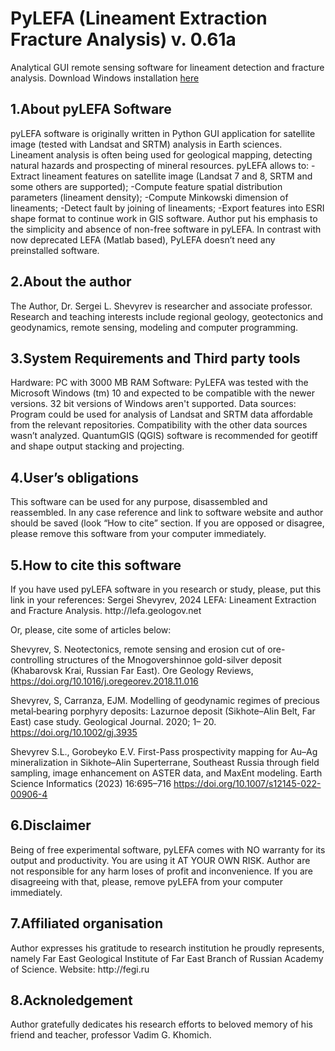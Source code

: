 <h1>PyLEFA (Lineament Extraction Fracture Analysis) v. 0.61a</h1>
Analytical GUI remote sensing software for lineament detection and fracture analysis.
Download Windows installation <a href='https://sourceforge.net/projects/pylefa/files/pylefasetup061a.exe/download'>here</a>

<h2>1.About pyLEFA Software</h2> 
pyLEFA software is originally written in Python GUI application for satellite image (tested with Landsat and SRTM) analysis in Earth sciences. Lineament analysis is often being used for geological mapping, detecting natural hazards and prospecting of mineral resources. 
pyLEFA allows to:
-Extract lineament features on satellite image (Landsat 7 and 8, SRTM and some others are supported);
-Compute feature spatial distribution parameters (lineament density);
-Compute Minkowski dimension of lineaments;
-Detect fault by joining of lineaments;
-Export features into ESRI shape format to continue work in GIS software.
Author put his emphasis to the simplicity and absence of non-free software in pyLEFA. In contrast with now deprecated LEFA (Matlab based), PyLEFA doesn’t need any preinstalled software. 


<h2>2.About the author</h2>
The Author, Dr. Sergei L. Shevyrev is researcher and associate professor. Research and teaching interests include regional geology, geotectonics and geodynamics, remote sensing, modeling and computer programming. 

<h2>3.System Requirements and Third party tools</h2>
Hardware:
PC with 3000 MB RAM
Software:
PyLEFA was tested with the Microsoft Windows (tm) 10 and expected to be compatible with the newer versions. 32 bit versions of Windows aren't supported. 
Data sources:
Program could be used for analysis of Landsat and SRTM data affordable from the relevant repositories. Compatibility with the other data sources wasn’t analyzed. QuantumGIS (QGIS) software is recommended for geotiff  and shape output stacking and projecting.

<h2>4.User’s obligations</h2>
This software can be used for any purpose, disassembled and reassembled. In any case reference and link to software website and author should be saved (look “How to cite” section. If you are opposed or disagree, please remove this software from your computer immediately.

<h2>5.How to cite this software</h2>
If you have used pyLEFA software in you research or study, please, put this link in your references:
Sergei Shevyrev, 2024 LEFA: Lineament Extraction and Fracture Analysis. http://lefa.geologov.net

Or, please, cite some of articles below:

Shevyrev, S. Neotectonics, remote sensing and erosion cut of ore-controlling structures of the Mnogovershinnoe gold-silver deposit (Khabarovsk Krai, Russian Far East).  Ore Geology Reviews, https://doi.org/10.1016/j.oregeorev.2018.11.016 

Shevyrev, S, Carranza, EJM. Modelling of geodynamic regimes of precious metal‐bearing porphyry deposits: Lazurnoe deposit (Sikhote–Alin Belt, Far East) case study. Geological Journal. 2020; 1– 20. https://doi.org/10.1002/gj.3935

Shevyrev S.L., Gorobeyko E.V. First-Pass prospectivity mapping for Au–Ag mineralization in Sikhote–Alin Superterrane, Southeast Russia through field sampling, image enhancement on ASTER data, and MaxEnt modeling. Earth Science Informatics (2023) 16:695–716 https://doi.org/10.1007/s12145-022-00906-4 


<h2>6.Disclaimer</h2> 
Being of free experimental software, pyLEFA comes with NO warranty for its output and productivity. You are using it AT YOUR OWN RISK. Author are not responsible for any harm loses of profit and inconvenience. If you are disagreeing with that, please, remove pyLEFA from your computer immediately.  


<h2>7.Affiliated organisation</h2>
Author expresses his gratitude to research institution he proudly represents,
namely Far East Geological Institute of Far East Branch of Russian Academy of Science.
Website: http://fegi.ru 

<h2>8.Acknoledgement</h2>
Author gratefully dedicates his research efforts to beloved memory of his friend and teacher, professor Vadim G. Khomich.  
